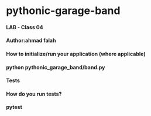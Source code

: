 # pythonic-garage-band
#### LAB - Class 04
#### Author:ahmad falah
#### How to initialize/run your application (where applicable)
#### python pythonic_garage_band/band.py
#### Tests
#### How do you run tests?
#### pytest
